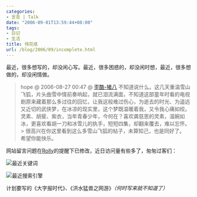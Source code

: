 ```yaml
---
categories:
- 言吾 | Talk
date: "2006-09-01T13:59:44+08:00"
tags:
- 日记
- 生活
title: 待完成
url: /blog/2006/09/incomplete.html
---
```

最近，很多想写的，却没闲心写。最近，很多困惑的，却没闲时想，最近，很多想做的，却没闲情做。

> hope @ 2006-08-27 00:47 @ [歪酷-猪八](http://zhu8.yculblog.com/post.613045.html#followups_1851561 "凤飞飞_追梦人、萨冈、孤独")
> 不知道说什么。这几天重温雪山飞狐，片头曲雪中情前奏响起，就已泪流满面，不知道这部童年时看的电视剧原来藏着那么多过往的回忆，让我这般难过伤心，为逝去的时光、为遥远又近切的武侠梦，在冰凉的现实里，这个梦既温暖着我，又令我心痛如绞。灵素、胡斐、紫衣，当年青春少年，今何在？喜欢龚慈恩的灵素，温婉如冰，更喜欢看胡一刀和冰雪儿的执手，短短四集，却翻来覆去，难以忘怀。> 很高兴在你这里看到这么多雪山飞狐的帖子，未算知己，也是同好了。
> 希望你能快乐。

网站留言问题在[Rolly](http://www.rolly.cn/)的提醒下已修改，近日访问量有些多了，匆匆过客们：

<!--more-->

<span class="right">![最近关键词](/images/zhu8-net-keywords.jpg "最近关键词")</span>

<span class="right">![最近搜索引擎](/images/zhu8-net-searchengine.jpg "最近搜索引擎")</span>

计划要写的《大字报时代》、《洪水猛兽之网游》*（何时写来就不知道了）*